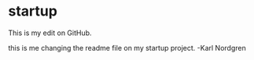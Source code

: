 # startup

This is my edit on GitHub. 

this is me changing the readme file on my startup project.
-Karl Nordgren
